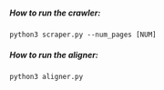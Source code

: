##### How to run the crawler:
```
python3 scraper.py --num_pages [NUM]
```

##### How to run the aligner:
```
python3 aligner.py
```

